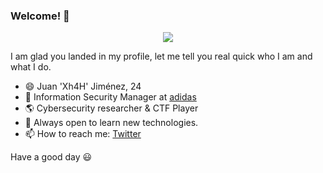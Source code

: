 ### Welcome! 👋

<p align="center"> 
    <a href="https://github.com/ryo-ma/github-profile-trophy"><img src="https://github-profile-trophy.vercel.app/?username=Xh4H&theme=onedark&margin-w=15&margin-h=15&no-frame=true&column=7"/></a>
</p>

I am glad you landed in my profile, let me tell you real quick who I am and what I do.

- 😄 Juan 'Xh4H' Jiménez, 24
- 🔭 Information Security Manager at [adidas](https://www.adidas.es/)
- 🌎 Cybersecurity researcher & CTF Player
- 🌱 Always open to learn new technologies.
- 📫 How to reach me: [Twitter](https://twitter.com/RiftWhiteHat)

Have a good day 😃
